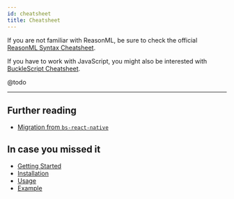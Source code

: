```yaml
---
id: cheatsheet
title: Cheatsheet
---
```


If you are not familiar with ReasonML, be sure to check the official
[ReasonML Syntax Cheatsheet](https://reasonml.github.io/docs/en/syntax-cheatsheet).

If you have to work with JavaScript, you might also be interested with
[BuckleScript Cheatsheet](https://bucklescript.github.io/docs/en/interop-cheatsheet).

@todo

---

## Further reading

- [Migration from `bs-react-native`](/reason-react-native/en/docs/migration/jsx3/)

## In case you missed it

- [Getting Started](/reason-react-native/en/docs/)
- [Installation](/reason-react-native/en/docs/install/)
- [Usage](/reason-react-native/en/docs/usage/)
- [Example](/reason-react-native/en/docs/example/)
